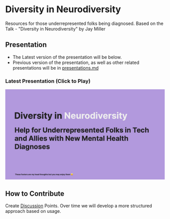 # Diversity in Neurodiversity
Resources for those underrepresented folks being diagnosed. Based on the Talk - "Diversity in Neurodiversity" by Jay Miller

## Presentation
* The Latest version of the presentation will be below.
* Previous version of the presentation, as well as other related presentations will be in [presentations.md](./presentations.md)

### Latest Presentation (Click to Play)
[![Latest Presentation Thumbnail](/assets/presentation-cover.jpeg)](https://www.youtube.com/watch?v=qnFY3b0H-F4)

## How to Contribute
Create [Discussion](/discussions) Points. Over time we will develop a more structured approach based on usage.
